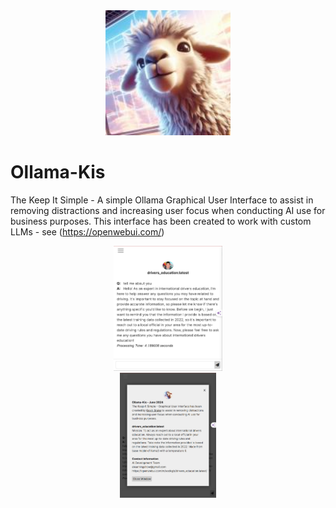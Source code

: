 <div align="center">
  <img alt="ollama" height="200px" src="ollama-kis.jpg">
</div>

# Ollama-Kis
The Keep It Simple - A simple Ollama Graphical User Interface to assist in removing distractions and increasing user focus when conducting AI use for business purposes. This interface has been created to work with custom LLMs - see (https://openwebui.com/)

<div align="center">
  <img alt="ollama" height="200px" src="drivers-ed-screenshot.jpg">
</div>

<div align="center">
  <img alt="ollama" height="200px" src="drivers-ed-screenshot2.jpg">
</div>
